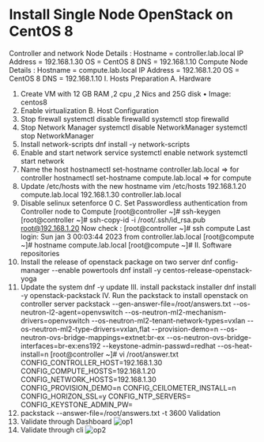 # Install Single Node OpenStack on CentOS 8
Controller  and network Node Details :
Hostname = controller.lab.local
IP Address = 192.168.1.30
OS = CentOS 8
DNS = 192.168.1.10
Compute Node Details :
Hostname = compute.lab.local
IP Address = 192.168.1.20
OS = CentOS 8
DNS = 192.168.1.10
I. Hosts Preparation
A. Hardware
1. Create VM with 12 GB RAM ,2 cpu ,2 Nics and 25G disk
• Image: centos8
2. Enable virtualization
B. Host Configuration
1. Stop firewall
systemctl disable firewalld 
systemctl stop firewalld
2. Stop Network Manager
systemctl disable NetworkManager
systemctl stop NetworkManager
3. Install network-scripts
dnf install -y network-scripts
4. Enable and start network service
systemctl enable network 
systemctl start network
5. Name the host
hostnamectl set-hostname controller.lab.local => for controller
hostnamectl set-hostname compute.lab.local => for compute
6. Update /etc/hosts with the new hostname
vim /etc/hosts 
192.168.1.20 compute.lab.local
192.168.1.30 controller.lab.local
7. Disable selinux
setenforce 0
C. Set Passwordless authentication from Controller node to Compute
[root@controller ~]# ssh-keygen
[root@controller ~]# ssh-copy-id -i /root/.ssh/id_rsa.pub root@192.168.1.20
Now check :
[root@controller ~]# ssh compute 
Last login: Sun jan 3 00:03:44 2023 from controller.lab.local
[root@compute ~]# hostname
compute.lab.local
[root@compute ~]#
II. Software repositories
1. Install the release of openstack package on two server
dnf config-manager --enable powertools
dnf install -y centos-release-openstack-yoga
2. Update the system
dnf -y update
III. install packstack installer
dnf install -y openstack-packstack
IV. Run the packstack to install openstack on controller server 
packstack --gen-answer-file=/root/answers.txt --os-neutron-l2-agent=openvswitch --os-neutron-ml2-mechanism-drivers=openvswitch --os-neutron-ml2-tenant-network-types=vxlan --os-neutron-ml2-type-drivers=vxlan,flat --provision-demo=n --os-neutron-ovs-bridge-mappings=extnet:br-ex --os-neutron-ovs-bridge-interfaces=br-ex:ens192 --keystone-admin-passwd=redhat --os-heat-install=n
[root@controller ~]# vi /root/answer.txt
CONFIG_CONTROLLER_HOST=192.168.1.30
CONFIG_COMPUTE_HOSTS=192.168.1.20
CONFIG_NETWORK_HOSTS=192.168.1.30
CONFIG_PROVISION_DEMO=n
CONFIG_CEILOMETER_INSTALL=n
CONFIG_HORIZON_SSL=y
CONFIG_NTP_SERVERS=<Specify NTP Server IP >
CONFIG_KEYSTONE_ADMIN_PW=<Specify New_Password>
2. packstack --answer-file=/root/answers.txt -t 3600
Validation
1. Validate through Dashboard
![op1](https://user-images.githubusercontent.com/46306526/221382248-1397836f-cf26-4b77-b6b8-d31acb0ae7a8.png)
2. Validate through cli
![op2](https://user-images.githubusercontent.com/46306526/221382321-74c11e5a-7dcc-4a54-8262-af55c2c99b47.png)

